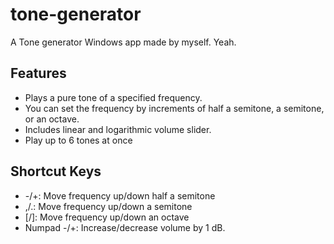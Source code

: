 # tone-generator

A Tone generator Windows app made by myself. Yeah.

## Features

* Plays a pure tone of a specified frequency.
* You can set the frequency by increments of half a semitone, a semitone, or an octave.
* Includes linear and logarithmic volume slider.
* Play up to 6 tones at once

## Shortcut Keys

* -/+: Move frequency up/down half a semitone
* ,/.: Move frequency up/down a semitone
* [/]: Move frequency up/down an octave
* Numpad -/+: Increase/decrease volume by 1 dB.
